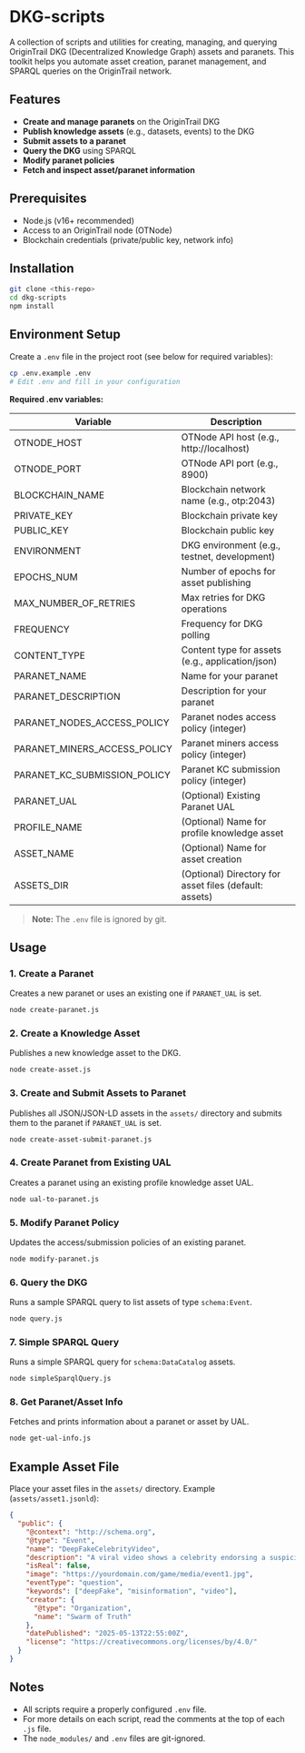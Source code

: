 # DKG-scripts

A collection of scripts and utilities for creating, managing, and querying OriginTrail DKG (Decentralized Knowledge Graph) assets and paranets. This toolkit helps you automate asset creation, paranet management, and SPARQL queries on the OriginTrail network.

## Features

- **Create and manage paranets** on the OriginTrail DKG
- **Publish knowledge assets** (e.g., datasets, events) to the DKG
- **Submit assets to a paranet**
- **Query the DKG** using SPARQL
- **Modify paranet policies**
- **Fetch and inspect asset/paranet information**

## Prerequisites

- Node.js (v16+ recommended)
- Access to an OriginTrail node (OTNode)
- Blockchain credentials (private/public key, network info)

## Installation

```bash
git clone <this-repo>
cd dkg-scripts
npm install
```

## Environment Setup

Create a `.env` file in the project root (see below for required variables):

```bash
cp .env.example .env
# Edit .env and fill in your configuration
```

**Required .env variables:**

| Variable                       | Description                                      |
|--------------------------------|--------------------------------------------------|
| OTNODE_HOST                    | OTNode API host (e.g., http://localhost)         |
| OTNODE_PORT                    | OTNode API port (e.g., 8900)                     |
| BLOCKCHAIN_NAME                | Blockchain network name (e.g., otp:2043)         |
| PRIVATE_KEY                    | Blockchain private key                           |
| PUBLIC_KEY                     | Blockchain public key                            |
| ENVIRONMENT                    | DKG environment (e.g., testnet, development)     |
| EPOCHS_NUM                     | Number of epochs for asset publishing            |
| MAX_NUMBER_OF_RETRIES          | Max retries for DKG operations                   |
| FREQUENCY                      | Frequency for DKG polling                        |
| CONTENT_TYPE                   | Content type for assets (e.g., application/json) |
| PARANET_NAME                   | Name for your paranet                            |
| PARANET_DESCRIPTION            | Description for your paranet                     |
| PARANET_NODES_ACCESS_POLICY    | Paranet nodes access policy (integer)            |
| PARANET_MINERS_ACCESS_POLICY   | Paranet miners access policy (integer)           |
| PARANET_KC_SUBMISSION_POLICY   | Paranet KC submission policy (integer)           |
| PARANET_UAL                    | (Optional) Existing Paranet UAL                  |
| PROFILE_NAME                   | (Optional) Name for profile knowledge asset      |
| ASSET_NAME                     | (Optional) Name for asset creation               |
| ASSETS_DIR                     | (Optional) Directory for asset files (default: assets) |

> **Note:** The `.env` file is ignored by git.

## Usage

### 1. Create a Paranet

Creates a new paranet or uses an existing one if `PARANET_UAL` is set.

```bash
node create-paranet.js
```

### 2. Create a Knowledge Asset

Publishes a new knowledge asset to the DKG.

```bash
node create-asset.js
```

### 3. Create and Submit Assets to Paranet

Publishes all JSON/JSON-LD assets in the `assets/` directory and submits them to the paranet if `PARANET_UAL` is set.

```bash
node create-asset-submit-paranet.js
```

### 4. Create Paranet from Existing UAL

Creates a paranet using an existing profile knowledge asset UAL.

```bash
node ual-to-paranet.js
```

### 5. Modify Paranet Policy

Updates the access/submission policies of an existing paranet.

```bash
node modify-paranet.js
```

### 6. Query the DKG

Runs a sample SPARQL query to list assets of type `schema:Event`.

```bash
node query.js
```

### 7. Simple SPARQL Query

Runs a simple SPARQL query for `schema:DataCatalog` assets.

```bash
node simpleSparqlQuery.js
```

### 8. Get Paranet/Asset Info

Fetches and prints information about a paranet or asset by UAL.

```bash
node get-ual-info.js
```

## Example Asset File

Place your asset files in the `assets/` directory. Example (`assets/asset1.jsonld`):

```json
{
  "public": {
    "@context": "http://schema.org",
    "@type": "Event",
    "name": "DeepFakeCelebrityVideo",
    "description": "A viral video shows a celebrity endorsing a suspicious product. Is it real or a deep fake?",
    "isReal": false,
    "image": "https://yourdomain.com/game/media/event1.jpg",
    "eventType": "question",
    "keywords": ["deepFake", "misinformation", "video"],
    "creator": {
      "@type": "Organization",
      "name": "Swarm of Truth"
    },
    "datePublished": "2025-05-13T22:55:00Z",
    "license": "https://creativecommons.org/licenses/by/4.0/"
  }
}
```

## Notes

- All scripts require a properly configured `.env` file.
- For more details on each script, read the comments at the top of each `.js` file.
- The `node_modules/` and `.env` files are git-ignored.
